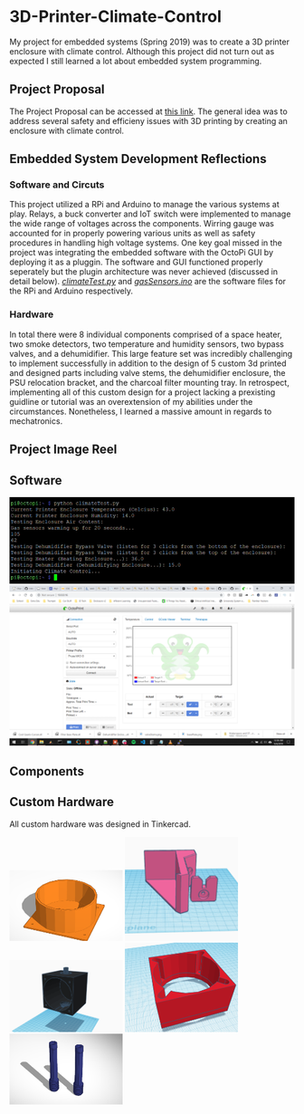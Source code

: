 # 3D-Printer-Climate-Control
My project for embedded systems (Spring 2019) was to create a 3D printer enclosure with climate control. Although this project did not turn out as expected I still learned a lot about embedded system programming.

## Project Proposal
The Project Proposal can be accessed at [this link](https://docs.google.com/document/d/1nhE-VeoW2xHojhICf00JVar8DhTzB7k-zKPyljFL4bU/edit?usp=sharing). The general idea was to address several safety and efficieny issues with 3D printing by creating an enclosure with climate control.

## Embedded System Development Reflections
### Software and Circuts
This project utilized a RPi and Arduino to manage the various systems at play. Relays, a buck converter and IoT switch were implemented to manage the wide range of voltages across the components. Wirring gauge was accounted for in properly powering various units as well as safety procedures in handling high voltage systems. One key goal missed in the project was integrating the embedded software with the OctoPi GUI by deploying it as a pluggin. The software and GUI functioned properly seperately but the plugin architecture was never achieved (discussed in detail below). [*climateTest.py*](https://github.com/rjdoubleu/3D-Printer-Climate-Control/blob/master/climateTest.py) and [*gasSensors.ino*](https://github.com/rjdoubleu/3D-Printer-Climate-Control/blob/master/gasSensors.ino) are the software files for the RPi and Arduino respectively.

### Hardware
In total there were 8 individual components comprised of a space heater, two smoke detectors, two temperature and humidity sensors, two bypass valves, and a dehumidifier. This large feature set was incredibly challenging to implement successfully in addition to the design of 5 custom 3d printed and designed parts including valve stems, the dehumidifier enclosure, the PSU relocation bracket, and the charcoal filter mounting tray. In retrospect, implementing all of this custom design for a project lacking a prexisting guidline or tutorial was an overextension of my abilities under the circumstances. Nonetheless, I learned a massive amount in regards to mechatronics.

## Project Image Reel

## Software

<img src="https://github.com/rjdoubleu/3D-Printer-Climate-Control/blob/master/Software%20Images/Sample%20Output.PNG">

<img src="https://github.com/rjdoubleu/3D-Printer-Climate-Control/blob/master/Software%20Images/octoPrint%20Screen.PNG">


## Components


## Custom Hardware
All custom hardware was designed in Tinkercad.

<img src="https://github.com/rjdoubleu/3D-Printer-Climate-Control/blob/master/Custom%203D%20Parts/basePlate.png" width="200">

<img src="https://github.com/rjdoubleu/3D-Printer-Climate-Control/blob/master/Custom%203D%20Parts/before.PNG" width="200">

<img src="https://github.com/rjdoubleu/3D-Printer-Climate-Control/blob/master/Custom%203D%20Parts/dehumEnc.PNG" width="200">

<img src="https://github.com/rjdoubleu/3D-Printer-Climate-Control/blob/master/Custom%203D%20Parts/fan%20fitment%20p2.PNG" width="200">

<img src="https://github.com/rjdoubleu/3D-Printer-Climate-Control/blob/master/Custom%203D%20Parts/valveStems.png" width="200">
